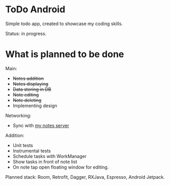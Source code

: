 # ToDo Android
Simple todo app, created to showcase my coding skills.

Status: in progress.

# What is planned to be done
Main:
* <s>Notes addition</s>
* <s>Notes displaying</s>
* <s>Data storing in DB</s>
* <s>Note editing</s>
* <s>Note deleting</s>
* Implementing design

Networking:
* Sync with <a href="https://github.com/Itanik/Notes.Backend">my notes server</a>

Addition:
* Unit tests
* Instrumental tests
* Schedule tasks with WorkManager
* Show tasks in front of note list
* On note tap open floating window for editing.

Planned stack: Room, Retrofit, Dagger, RXJava, Espresso, Android Jetpack.
